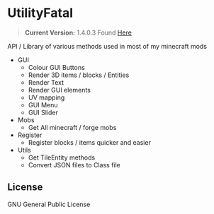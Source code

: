 # UtilityFatal
> **Current Version:** 1.4.0.3 Found [Here](http://minecraft.curseforge.com/projects/api-utilityfatal)


API / Library of various methods used in most of my minecraft mods

- GUI
  - Colour GUI Buttons
  - Render 3D items / blocks / Entities
  - Render Text
  - Render GUI elements
  - UV mapping
  - GUI Menu
  - GUI Slider
- Mobs
  - Get All minecraft / forge mobs
- Register
  - Register blocks / items quicker and easier
- Utils
  - Get TileEntity methods
  - Convert JSON files to Class file

License
---
GNU General Public License
